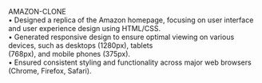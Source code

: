 AMAZON-CLONE<br>
• Designed a replica of the Amazon homepage, focusing on user interface and user experience design using HTML/CSS.<br>
• Generated responsive design to ensure optimal viewing on various devices, such as desktops (1280px), tablets<br>
 (768px), and mobile phones (375px).<br>
• Ensured consistent styling and functionality across major web browsers (Chrome, Firefox, Safari).<br>


